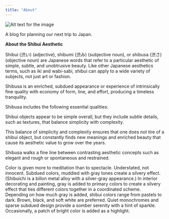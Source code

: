 ```yaml
---
title: "About"
---
```


![Alt text for the image](/img/L101745.jpg "Title Text")


A blog for planning our next trip to Japan.

**About the Shibui Aesthetic**

Shibui (渋い) (adjective), shibumi (渋み) (subjective noun), or shibusa (渋さ) (objective noun) are Japanese words that refer to a particular aesthetic of simple, subtle, and unobtrusive beauty. Like other Japanese aesthetics terms, such as iki and wabi-sabi, shibui can apply to a wide variety of subjects, not just art or fashion.

Shibusa is an enriched, subdued appearance or experience of intrinsically fine quality with economy of form, line, and effort, producing a timeless tranquility.

Shibusa includes the following essential qualities:

Shibui objects appear to be simple overall, but they include subtle details, such as textures, that balance simplicity with complexity.

This balance of simplicity and complexity ensures that one does not tire of a shibui object, but constantly finds new meanings and enriched beauty that cause its aesthetic value to grow over the years.

Shibusa walks a fine line between contrasting aesthetic concepts such as elegant and rough or spontaneous and restrained.

Color is given more to meditation than to spectacle. Understated, not innocent. Subdued colors, muddied with gray tones create a silvery effect. (Shibuichi is a billon metal alloy with a silver-gray appearance.) In interior decorating and painting, gray is added to primary colors to create a silvery effect that ties different colors together in a coordinated scheme. Depending on how much gray is added, shibui colors range from pastels to dark. Brown, black, and soft white are preferred. Quiet monochromes and sparse subdued design provide a somber serenity with a hint of sparkle. Occasionally, a patch of bright color is added as a highlight.

